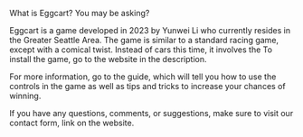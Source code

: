 What is Eggcart? You may be asking? 

Eggcart is a game developed in 2023 by Yunwei Li who currently resides in the Greater Seattle Area. The game is similar to a standard racing game, except with a comical twist. Instead of cars this time, it involves the 
To install the game, go to the website in the description. 

For more information, go to the guide, which will tell you how to use the controls in the game as well as tips and tricks to increase your chances of winning. 

If you have any questions, comments, or suggestions, make sure to visit our contact form, link on the website. 

